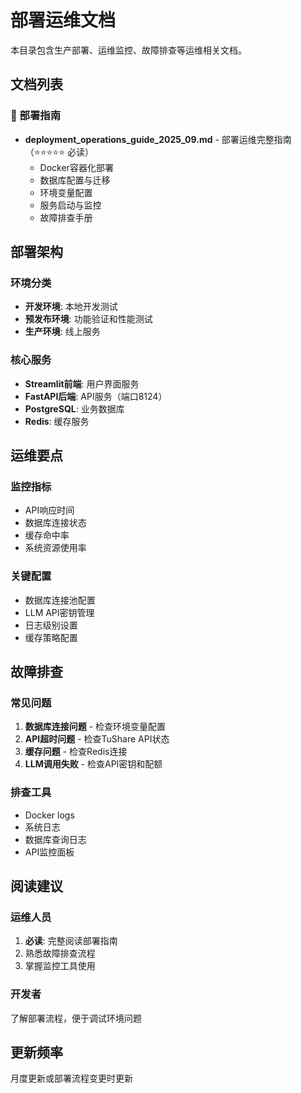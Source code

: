 # 部署运维文档

本目录包含生产部署、运维监控、故障排查等运维相关文档。

## 文档列表

### 🚀 部署指南
- **deployment_operations_guide_2025_09.md** - 部署运维完整指南（⭐⭐⭐⭐⭐ 必读）
  - Docker容器化部署
  - 数据库配置与迁移
  - 环境变量配置
  - 服务启动与监控
  - 故障排查手册

## 部署架构

### 环境分类
- **开发环境**: 本地开发测试
- **预发布环境**: 功能验证和性能测试
- **生产环境**: 线上服务

### 核心服务
- **Streamlit前端**: 用户界面服务
- **FastAPI后端**: API服务（端口8124）
- **PostgreSQL**: 业务数据库
- **Redis**: 缓存服务

## 运维要点

### 监控指标
- API响应时间
- 数据库连接状态
- 缓存命中率
- 系统资源使用率

### 关键配置
- 数据库连接池配置
- LLM API密钥管理
- 日志级别设置
- 缓存策略配置

## 故障排查

### 常见问题
1. **数据库连接问题** - 检查环境变量配置
2. **API超时问题** - 检查TuShare API状态
3. **缓存问题** - 检查Redis连接
4. **LLM调用失败** - 检查API密钥和配额

### 排查工具
- Docker logs
- 系统日志
- 数据库查询日志
- API监控面板

## 阅读建议

### 运维人员
1. **必读**: 完整阅读部署指南
2. 熟悉故障排查流程
3. 掌握监控工具使用

### 开发者
了解部署流程，便于调试环境问题

## 更新频率
月度更新或部署流程变更时更新